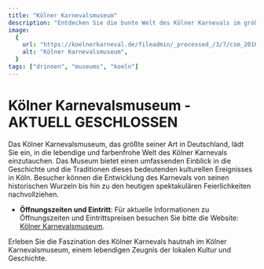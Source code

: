 ```yaml
---
title: "Kölner Karnevalsmuseum"
description: "Entdecken Sie die bunte Welt des Kölner Karnevals im größten Karnevalsmuseum Deutschlands"
image:
  {
    url: "https://koelnerkarneval.de/fileadmin/_processed_/3/7/csm_20161031-tb-karnevalsmuseum-020_376188c928.jpg",
    alt: "Kölner Karnevalsmuseum",
  }
tags: ["drinnen", "museums", "koeln"]
---
```


# Kölner Karnevalsmuseum - AKTUELL GESCHLOSSEN

Das Kölner Karnevalsmuseum, das größte seiner Art in Deutschland, lädt Sie ein, in die lebendige und farbenfrohe Welt des Kölner Karnevals einzutauchen. Das Museum bietet einen umfassenden Einblick in die Geschichte und die Traditionen dieses bedeutenden kulturellen Ereignisses in Köln. Besucher können die Entwicklung des Karnevals von seinen historischen Wurzeln bis hin zu den heutigen spektakulären Feierlichkeiten nachvollziehen.

- **Öffnungszeiten und Eintritt**: Für aktuelle Informationen zu Öffnungszeiten und Eintrittspreisen besuchen Sie bitte die Website: [Kölner Karnevalsmuseum](https://koelnerkarneval.de/karnevalsmuseum).

Erleben Sie die Faszination des Kölner Karnevals hautnah im Kölner Karnevalsmuseum, einem lebendigen Zeugnis der lokalen Kultur und Geschichte.
